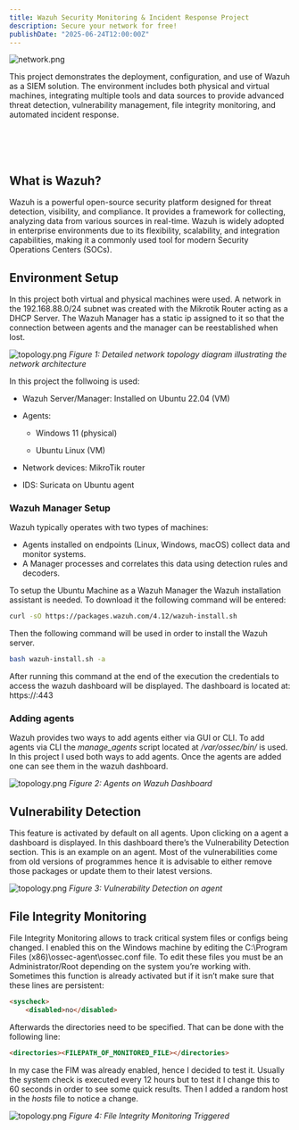 ```yaml
---
title: Wazuh Security Monitoring & Incident Response Project
description: Secure your network for free!
publishDate: "2025-06-24T12:00:00Z"
---
```


![network.png](/portfolio/wazuh_thumbnail.png)

This project demonstrates the deployment, configuration, and use of Wazuh as a SIEM solution. The environment includes both physical and virtual machines, integrating multiple tools and data sources to provide advanced threat detection, vulnerability management, file integrity monitoring, and automated incident response.<br><br><br><br><br>


## What is Wazuh?
Wazuh is a powerful open-source security platform designed for threat detection, visibility, and compliance. It provides a framework for collecting, analyzing data from various sources in real-time. Wazuh is widely adopted in enterprise environments due to its flexibility, scalability, and integration capabilities, making it a commonly used tool for modern Security Operations Centers (SOCs).


## Environment Setup

In this project both virtual and physical machines were used. A network in the 192.168.88.0/24 subnet was created with the Mikrotik Router acting as a DHCP Server. The Wazuh Manager has a static ip assigned to it so that the connection between agents and the manager can be reestablished when lost.

![topology.png](/portfolio/topology.drawio.svg)
*Figure 1: Detailed network topology diagram illustrating the network architecture*

In this project the follwoing is used: 
- Wazuh Server/Manager: Installed on Ubuntu 22.04 (VM)

- Agents:

  - Windows 11 (physical)

  - Ubuntu Linux (VM)

- Network devices: MikroTik router

- IDS: Suricata on Ubuntu agent


### Wazuh Manager Setup

Wazuh typically operates with two types of machines:
- Agents installed on endpoints (Linux, Windows, macOS) collect data and monitor systems.
- A Manager processes and correlates this data using detection rules and decoders.

To setup the Ubuntu Machine as a Wazuh Manager the Wazuh installation assistant is needed. To download it the following command will be entered:

```bash
curl -sO https://packages.wazuh.com/4.12/wazuh-install.sh
```

Then the following command will be used in order to install the Wazuh server. 

```bash
bash wazuh-install.sh -a
```

After running this command at the end of the execution the credentials to access the wazuh dashboard will be displayed. 
The dashboard is located at: https://<wazuh-ip>:443


### Adding agents
Wazuh provides two ways to add agents either via GUI or CLI. 
To add agents via CLI the *manage_agents* script located at */var/ossec/bin/* is used. In this project I used both ways to add agents. Once the agents are added one can see them in the wazuh dashboard. 

![topology.png](/portfolio/agents.png)
*Figure 2: Agents on Wazuh Dashboard*


## Vulnerability Detection
This feature is activated by default on all agents. Upon clicking on a agent a dashboard is displayed. In this dashboard there’s the Vulnerability Detection section. This is an example on an agent. Most of the vulnerabilities come from old versions of programmes hence it is advisable to either remove those packages or update them to their latest versions. 


![topology.png](/portfolio/vulnerability.png)
*Figure 3: Vulnerability Detection on agent*


## File Integrity Monitoring 
File Integrity Monitoring allows to track critical system files or configs being changed. I enabled this on the Windows machine by editing the C:\Program Files (x86)\ossec-agent\ossec.conf file. To edit these files you must be an Administrator/Root depending on the system you’re working with. Sometimes this function is already activated but if it isn’t make sure that these lines are persistent: 

```html
<syscheck>
    <disabled>no</disabled>
```


Afterwards the directories need to be specified.  That can be done with the following line: 
```html
<directories><FILEPATH_OF_MONITORED_FILE></directories>
```

In my case the FIM was already enabled, hence I decided to test it. Usually the system check is executed every 12 hours but to test it I change this to 60 seconds in order to see some quick results. Then I added a random host in the *hosts* file to notice a change. 

![topology.png](/portfolio/integrity_monitoring.png)
*Figure 4: File Integrity Monitoring Triggered*


